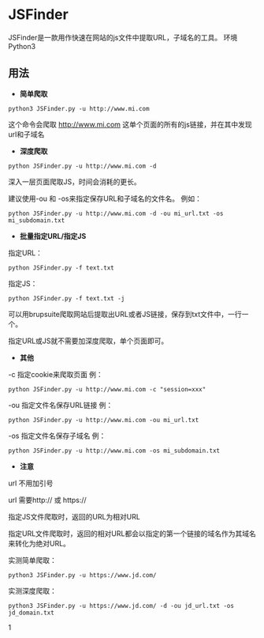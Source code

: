 # JSFinder

JSFinder是一款用作快速在网站的js文件中提取URL，子域名的工具。 环境 Python3

## 用法

- **简单爬取**

```shell
python3 JSFinder.py -u http://www.mi.com
```

这个命令会爬取 http://www.mi.com 这单个页面的所有的js链接，并在其中发现url和子域名

- **深度爬取**

```shell
python JSFinder.py -u http://www.mi.com -d
```

深入一层页面爬取JS，时间会消耗的更长。

建议使用-ou 和 -os来指定保存URL和子域名的文件名。 例如：

```shell
python JSFinder.py -u http://www.mi.com -d -ou mi_url.txt -os mi_subdomain.txt
```

- **批量指定URL/指定JS**

指定URL：

```shell
python JSFinder.py -f text.txt
```

指定JS：

```shell
python JSFinder.py -f text.txt -j
```

可以用brupsuite爬取网站后提取出URL或者JS链接，保存到txt文件中，一行一个。

指定URL或JS就不需要加深度爬取，单个页面即可。

- **其他**

-c 指定cookie来爬取页面 例：

```shell
python JSFinder.py -u http://www.mi.com -c "session=xxx"
```

-ou 指定文件名保存URL链接 例：

```shell
python JSFinder.py -u http://www.mi.com -ou mi_url.txt
```

-os 指定文件名保存子域名 例：

```shell
python JSFinder.py -u http://www.mi.com -os mi_subdomain.txt
```

- **注意**

url 不用加引号

url 需要http:// 或 https://

指定JS文件爬取时，返回的URL为相对URL

指定URL文件爬取时，返回的相对URL都会以指定的第一个链接的域名作为其域名来转化为绝对URL。

实测简单爬取：

```shell
python3 JSFinder.py -u https://www.jd.com/
```

实测深度爬取：

```shell
python3 JSFinder.py -u https://www.jd.com/ -d -ou jd_url.txt -os jd_domain.txt
```

1